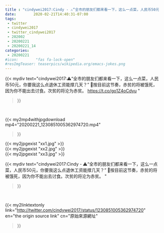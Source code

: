 ```yaml
---
title : "cindywei2017:Cindy - ⚠️“全市的朋友们都来看一下，这么一点菜，人民币50元，你要我这么点退休工资能撑几天？”  🔹按目前这节奏，赤贫的将被饿死，因为你不能出去讨食。次贫的将沦为赤贫。 "
date:        2020-02-21T14:40:31-07:00
tags:
 - twitter
 - cindywei2017
 - twitter_cindywei2017
 - 202002
 - 20200221
 - 20200221_14
categories:
 - 20200221
#icon:        "fas fa-lock-open"
#resImgTeaser: teaserpics/wikipedia.org/emacs-jokes.png
---
```


{{< mydiv text="cindywei2017:⚠️“全市的朋友们都来看一下，这么一点菜，人民币50元，你要我这么点退休工资能撑几天？”  🔹按目前这节奏，赤贫的将被饿死，因为你不能出去讨食。次贫的将沦为赤贫。  https://t.co/go1Z4oCdyu "
>}}
<br>


{{< my2mp4withjpgdownload mp4="20200221_1230851005362974720.mp4"
>}}

{{< my2jpgexist "xx1.jpg" >}}<br>
{{< my2jpgexist "xx2.jpg" >}}<br>
{{< my2jpgexist "xx3.jpg" >}}<br>



{{< mydiv text="cindywei2017:Cindy - ⚠️“全市的朋友们都来看一下，这么一点菜，人民币50元，你要我这么点退休工资能撑几天？”  🔹按目前这节奏，赤贫的将被饿死，因为你不能出去讨食。次贫的将沦为赤贫。 "
>}}
<br>

{{< my2linktextonly link="http://twitter.com/cindywei2017/status/1230851005362974720"
en="the origin source link" cn="原始來源網址"
>}}


<br>

